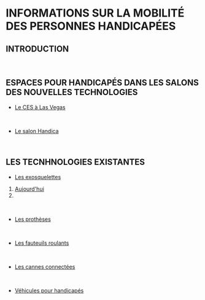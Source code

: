 # INFORMATIONS SUR LA MOBILITÉ DES PERSONNES HANDICAPÉES 

## INTRODUCTION

<br/>

## ESPACES POUR HANDICAPÉS DANS LES SALONS DES NOUVELLES TECHNOLOGIES
* [Le CES à Las Vegas](ces.md)

<br/>

* [Le salon Handica](handica.md) 

<br/>

## LES TECNHNOLOGIES EXISTANTES

- [Les exosquelettes](exosquelette.md)
1. [Aujourd'hui](exoprésent.md)
2.
<br/>

- [Les prothèses](prothèse.md)

<br/>

- [Les fauteuils roulants](fauteuilroulant.md)

<br/>

- [Les cannes connectées](canneconnectée.md)

<br/>

- [Véhicules pour handicapés](véhicules.md) 

